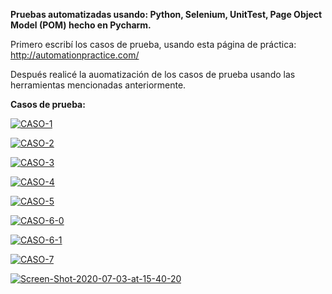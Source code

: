 **Pruebas automatizadas usando: Python, Selenium, UnitTest, Page Object Model (POM) hecho en Pycharm.**

Primero escribí los casos de prueba, usando esta página de práctica: http://automationpractice.com/

Después realicé la auomatización de los casos de prueba usando las herramientas mencionadas anteriormente.

**Casos de prueba:**

<a href="https://ibb.co/34BF78d"><img src="https://i.ibb.co/MZM1sjS/CASO-1.png" alt="CASO-1" border="0"></a>

<a href="https://ibb.co/4VxT8fp"><img src="https://i.ibb.co/qrwsNnp/CASO-2.png" alt="CASO-2" border="0"></a>

<a href="https://ibb.co/GQ59yjn"><img src="https://i.ibb.co/d45tFyj/CASO-3.png" alt="CASO-3" border="0"></a>

<a href="https://ibb.co/wcH0KFR"><img src="https://i.ibb.co/TWXvHxk/CASO-4.png" alt="CASO-4" border="0"></a>

<a href="https://ibb.co/Pr3YzTd"><img src="https://i.ibb.co/tHkhPZ9/CASO-5.png" alt="CASO-5" border="0"></a>

<a href="https://ibb.co/rcg3mXW"><img src="https://i.ibb.co/0FkKczw/CASO-6-0.png" alt="CASO-6-0" border="0"></a>

<a href="https://ibb.co/r6RNpkj"><img src="https://i.ibb.co/zRTD2sM/CASO-6-1.png" alt="CASO-6-1" border="0"></a>

<a href="https://ibb.co/m85T7Ct"><img src="https://i.ibb.co/74tCFJV/CASO-7.png" alt="CASO-7" border="0"></a>

<a href="https://ibb.co/H7HLywH"><img src="https://i.ibb.co/1ZmYNym/Screen-Shot-2020-07-03-at-15-40-20.png" alt="Screen-Shot-2020-07-03-at-15-40-20" border="0"></a>

